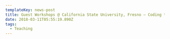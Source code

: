 ```yaml
---
templateKey: news-post
title: Guest Workshops @ California State University, Fresno — Coding to Design
date: 2018-03-11T05:55:19.890Z
tags:
  - Teaching
---
```

